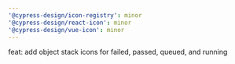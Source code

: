 ```yaml
---
'@cypress-design/icon-registry': minor
'@cypress-design/react-icon': minor
'@cypress-design/vue-icon': minor
---
```


feat: add object stack icons for failed, passed, queued, and running
